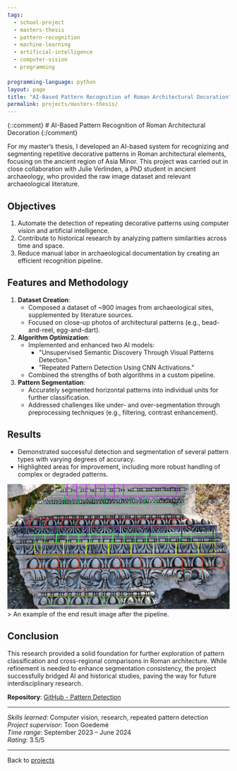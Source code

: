 ```yaml
---
tags:
  - school-project
  - masters-thesis
  - pattern-recognition
  - machine-learning
  - artificial-intelligence
  - computer-vision
  - programming

programming-language: python
layout: page
title: "AI-Based Pattern Recognition of Roman Architectural Decoration"
permalink: projects/masters-thesis/
---
```

{::comment} # AI-Based Pattern Recognition of Roman Architectural Decoration {:/comment}

For my master’s thesis, I developed an AI-based system for recognizing and segmenting repetitive decorative patterns in Roman architectural elements, focusing on the ancient region of Asia Minor. This project was carried out in close collaboration with Julie Verlinden, a PhD student in ancient archaeology, who provided the raw image dataset and relevant archaeological literature.


## Objectives

1. Automate the detection of repeating decorative patterns using computer vision and artificial intelligence.
2. Contribute to historical research by analyzing pattern similarities across time and space.
3. Reduce manual labor in archaeological documentation by creating an efficient recognition pipeline.

## Features and Methodology

1. **Dataset Creation**:
   - Composed a dataset of ~900 images from archaeological sites, supplemented by literature sources.
   - Focused on close-up photos of architectural patterns (e.g., bead-and-reel, egg-and-dart).
2. **Algorithm Optimization**:
   - Implemented and enhanced two AI models: 
     - "Unsupervised Semantic Discovery Through Visual Patterns Detection."
     - "Repeated Pattern Detection Using CNN Activations."
   - Combined the strengths of both algorithms in a custom pipeline.
3. **Pattern Segmentation**:
   - Accurately segmented horizontal patterns into individual units for further classification.
   - Addressed challenges like under- and over-segmentation through preprocessing techniques (e.g., filtering, contrast enhancement).

## Results
 - Demonstrated successful detection and segmentation of several pattern types with varying degrees of accuracy.
 - Highlighted areas for improvement, including more robust handling of complex or degraded patterns.
  
<img src="/assets/eindfoto2_DSC_0562 2023-10-02.png" alt="screenshot of end result" width="screen-width" >
> An example of the end result image after the pipeline.

## Conclusion

This research provided a solid foundation for further exploration of pattern classification and cross-regional comparisons in Roman architecture. While refinement is needed to enhance segmentation consistency, the project successfully bridged AI and historical studies, paving the way for future interdisciplinary research.

**Repository**: [GitHub - Pattern Detection](https://github.com/duster3000/pattern-detection-roman-architecture)  

---

*Skills learned*: Computer vision, research, repeated pattern detection  
*Project supervisor*: Toon Goedemé  
*Time range*: September 2023 – June 2024  
*Rating*: 3.5/5  

---

Back to [projects](projects.md)

